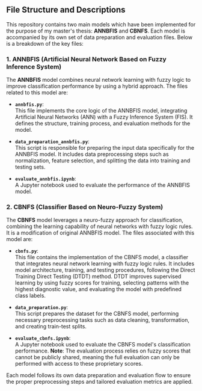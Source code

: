 ## File Structure and Descriptions

This repository contains two main models which have been implemented for the purpose of my master's thesis: **ANNBFIS** and **CBNFS**. Each model is accompanied by its own set of data preparation and evaluation files. Below is a breakdown of the key files:

### 1. **ANNBFIS (Artificial Neural Network Based on Fuzzy Inference System)**
The **ANNBFIS** model combines neural network learning with fuzzy logic to improve classification performance by using a hybrid approach. The files related to this model are:

- **`annbfis.py`**:  
  This file implements the core logic of the ANNBFIS model, integrating Artificial Neural Networks (ANN) with a Fuzzy Inference System (FIS). It defines the structure, training process, and evaluation methods for the model.
  
- **`data_preparation_annbfis.py`**:  
  This script is responsible for preparing the input data specifically for the ANNBFIS model. It includes data preprocessing steps such as normalization, feature selection, and splitting the data into training and testing sets.
  
- **`evaluate_annbfis.ipynb`**:  
  A Jupyter notebook used to evaluate the performance of the ANNBFIS model. 

### 2. **CBNFS (Classifier Based on Neuro-Fuzzy System)**
The **CBNFS** model leverages a neuro-fuzzy approach for classification, combining the learning capability of neural networks with fuzzy logic rules. It is a modification of original ANNBFIS model. The files associated with this model are:

- **`cbnfs.py`**:  
  This file contains the implementation of the CBNFS model, a classifier that integrates neural network learning with fuzzy logic rules. It includes model architecture, training, and testing procedures, following the Direct Training Direct Testing (DTDT) method. DTDT improves supervised learning by using fuzzy scores for training, selecting patterns with the highest diagnostic value, and evaluating the model with predefined class labels.

- **`data_preparation.py`**:  
  This script prepares the dataset for the CBNFS model, performing necessary preprocessing tasks such as data cleaning, transformation, and creating train-test splits.

- **`evaluate_cbnfs.ipynb`**:  
  A Jupyter notebook used to evaluate the CBNFS model's classification performance. **Note**: The evaluation process relies on fuzzy scores that cannot be publicly shared, meaning the full evaluation can only be performed with access to these proprietary scores.

Each model follows its own data preparation and evaluation flow to ensure the proper preprocessing steps and tailored evaluation metrics are applied.
